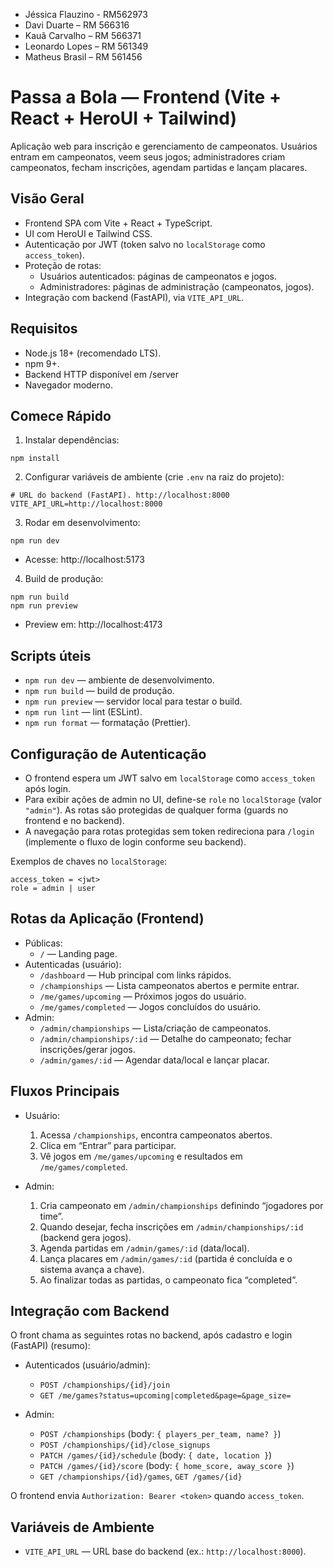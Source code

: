 - Jéssica Flauzino - RM562973
- Davi Duarte – RM 566316
- Kauã Carvalho – RM 566371
- Leonardo Lopes – RM 561349
- Matheus Brasil – RM 561456

# Passa a Bola — Frontend (Vite + React + HeroUI + Tailwind)

Aplicação web para inscrição e gerenciamento de campeonatos. Usuários entram em campeonatos, veem seus jogos; administradores criam campeonatos, fecham inscrições, agendam partidas e lançam placares.

## Visão Geral

- Frontend SPA com Vite + React + TypeScript.
- UI com HeroUI e Tailwind CSS.
- Autenticação por JWT (token salvo no `localStorage` como `access_token`).
- Proteção de rotas:
  - Usuários autenticados: páginas de campeonatos e jogos.
  - Administradores: páginas de administração (campeonatos, jogos).
- Integração com backend (FastAPI), via `VITE_API_URL`.

## Requisitos

- Node.js 18+ (recomendado LTS).
- npm 9+.
- Backend HTTP disponível em /server
- Navegador moderno.

## Comece Rápido

1) Instalar dependências:
```
npm install
```
2) Configurar variáveis de ambiente (crie `.env` na raiz do projeto):
```
# URL do backend (FastAPI). http://localhost:8000
VITE_API_URL=http://localhost:8000
```
3) Rodar em desenvolvimento:
```
npm run dev
```
- Acesse: http://localhost:5173

4) Build de produção:
```
npm run build
npm run preview
```
- Preview em: http://localhost:4173

## Scripts úteis

- `npm run dev` — ambiente de desenvolvimento.
- `npm run build` — build de produção.
- `npm run preview` — servidor local para testar o build.
- `npm run lint` — lint (ESLint).
- `npm run format` — formatação (Prettier).

## Configuração de Autenticação

- O frontend espera um JWT salvo em `localStorage` como `access_token` após login.
- Para exibir ações de admin no UI, define-se `role` no `localStorage` (valor `"admin"`). As rotas são protegidas de qualquer forma (guards no frontend e no backend).
- A navegação para rotas protegidas sem token redireciona para `/login` (implemente o fluxo de login conforme seu backend).

Exemplos de chaves no `localStorage`:
```
access_token = <jwt>
role = admin | user
```
## Rotas da Aplicação (Frontend)

- Públicas:
  - `/` — Landing page.
- Autenticadas (usuário):
  - `/dashboard` — Hub principal com links rápidos.
  - `/championships` — Lista campeonatos abertos e permite entrar.
  - `/me/games/upcoming` — Próximos jogos do usuário.
  - `/me/games/completed` — Jogos concluídos do usuário.
- Admin:
  - `/admin/championships` — Lista/criação de campeonatos.
  - `/admin/championships/:id` — Detalhe do campeonato; fechar inscrições/gerar jogos.
  - `/admin/games/:id` — Agendar data/local e lançar placar.

## Fluxos Principais

- Usuário:
  1. Acessa `/championships`, encontra campeonatos abertos.
  2. Clica em “Entrar” para participar.
  3. Vê jogos em `/me/games/upcoming` e resultados em `/me/games/completed`.

- Admin:
  1. Cria campeonato em `/admin/championships` definindo “jogadores por time”.
  2. Quando desejar, fecha inscrições em `/admin/championships/:id` (backend gera jogos).
  3. Agenda partidas em `/admin/games/:id` (data/local).
  4. Lança placares em `/admin/games/:id` (partida é concluída e o sistema avança a chave).
  5. Ao finalizar todas as partidas, o campeonato fica “completed”.

## Integração com Backend

O front chama as seguintes rotas no backend, após cadastro e login (FastAPI) (resumo):

- Autenticados (usuário/admin):
  - `POST /championships/{id}/join`
  - `GET /me/games?status=upcoming|completed&page=&page_size=`

- Admin:
  - `POST /championships` (body: `{ players_per_team, name? }`)
  - `POST /championships/{id}/close_signups`
  - `PATCH /games/{id}/schedule` (body: `{ date, location }`)
  - `PATCH /games/{id}/score` (body: `{ home_score, away_score }`)
  - `GET /championships/{id}/games`, `GET /games/{id}`

O frontend envia `Authorization: Bearer <token>` quando `access_token`.

## Variáveis de Ambiente

- `VITE_API_URL` — URL base do backend (ex.: `http://localhost:8000`).